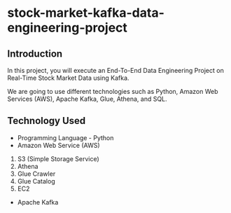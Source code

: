 # stock-market-kafka-data-engineering-project

Introduction
-------------
In this project, you will execute an End-To-End Data Engineering Project on Real-Time Stock Market Data using Kafka.

We are going to use different technologies such as Python, Amazon Web Services (AWS), Apache Kafka, Glue, Athena, and SQL.


Technology Used
---------------
* Programming Language - Python
* Amazon Web Service (AWS)
  
1. S3 (Simple Storage Service)
2. Athena
3. Glue Crawler
4. Glue Catalog
5. EC2
   
* Apache Kafka
